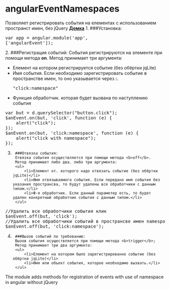 angularEventNamespaces
======================

Позволяет регистрировать события на елементах с использованием пространст имен, без jQuery
<b><a href="http://angular.demosite.pro/event/" target="_blank">Демка</b></a>
1.
    ###Установка:
    <pre>var app = angular.module('app', ['angularEvent']);</pre>
2.
    ###Регистрация событий:
    События регистрируются на элементе при помощи метода <b>on</b>. Метод принимает три аргумента:
    <ul>
            <li>Елемент на котором регистрируется событие (без обёртки jqLite)</li>
            <li>Имя события. Если необходимо зарегистрировать событие в пространстве имен, то оно указывается через <b>:</b>.
                <pre>"click:namespace"</pre>
            </li>
            <li>
                Функция обработчик. которая будет вызвана по наступлению события
            </li>
        </ul>
<pre>
var but = d.querySelector("button.click");
$anEvent.on(but, 'click', function (e) {
    alert("click");
});
$anEvent.on(but, 'click:namespace', function (e) {
    alert("click with namespace");
});
</pre>
3.
        ###Отвязка события:
        Отвязка события осуществляется при помощи метода <b>off</b>.
        Метод принимает либо два. либо три аргумента:
        <ul>
            <li>Елемент от. которого надо отвязать событие (без обёртки jqLite)</li>
            <li>Имя отвязываемого события. Если передано имя события без указания пространсва, то будут удалены все обработчики с данным типом.</li>
            <li>Ф-я обработчик. Если данный параметер есть, то будет удален конкретный обработчик события с данным типом.</li>
        </ul>
<pre>
//Удалить все обработчики события клик
$anEvent.off(but, 'click');
//Удалить все обработчики событий в пространсве имен namespace 
$anEvent.off(but, 'click:namespace');
</pre>
4.
        ###Вызов событий по требованию:
        Вызов события осуществляется при помощи метода <b>trigger</b>;
        Метод принимает три два аргумента:
        <ul>
            <li>Елемент на котором было зарегистрированно событие (без обёртки jqLite)</li>
            <li>Имя или объект события, которое необходимо вызвать.</li>
        </ul>
The module adds methods for registration of events with use of namespace in angular without jQuery
